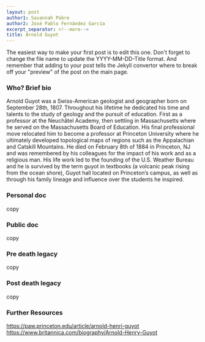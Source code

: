 ```yaml
---
layout: post
author1: Savannah Pobre
author2: José Pablo Fernández García
excerpt_separator: <!--more-->
title: Arnold Guyot
---
```


The easiest way to make your first post is to edit this one. Don't forget to change the file name to update the YYYY-MM-DD-Title format. And remember that adding <!--more--> to your post tells the Jekyll convertor where to break off your "preview" of the post on the main page.

### Who? Brief bio ###
Arnold Guyot was a Swiss-American geologist and geographer born on September 28th, 1807. Throughout his lifetime he dedicated his time and talents to the study of geology and the pursuit of education. First as a professor at the Neuchâtel Academy, then settling in Massachusetts where he served on the Massachusetts Board of Education. His final professional move relocated him to become a professor at Princeton University where he ultimately developed topological maps of regions such as the Appalachian and Catskill Mountains. He died on February 8th of 1884 in Princeton, NJ and was remembered by his colleagues for the impact of his work and as a religious man. His life work led to the founding of the U.S. Weather Bureau and he is survived by the term guyot in textbooks (a volcanic peak rising from the ocean shore), Guyot hall located on Princeton’s campus, as well as through his family lineage and influence over the students he inspired.

### Personal doc ###
copy

### Public doc ###
copy

### Pre death legacy ###
copy

### Post death legacy ###
copy

### Further Resources ###
https://paw.princeton.edu/article/arnold-henri-guyot
https://www.britannica.com/biography/Arnold-Henry-Guyot 

